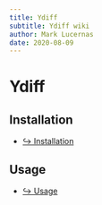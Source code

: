 ```yaml
---
title: Ydiff
subtitle: Ydiff wiki
author: Mark Lucernas
date: 2020-08-09
---
```



# Ydiff

## Installation

- [↪ Installation](installation)

## Usage

- [↪ Usage](usage)

